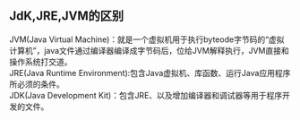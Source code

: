 
## JdK,JRE,JVM的区别  
JVM(Java Virtual Machine)：就是一个虚拟机用于执行byteode字节码的“虚拟计算机”，java文件通过编译器编译成字节码后，位给JVM解释执行，JVM直接和操作系统打交道。   
JRE(Java Runtime Environment):包含Java虚拟机、库函数、运行Java应用程序所必须的条件。  
JDK(Java Development Kit)：包含JRE、以及增加编译器和调试器等用于程序开发的文件。  
